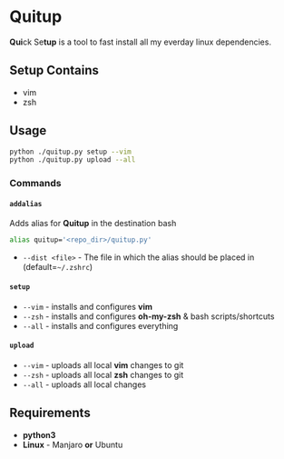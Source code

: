 # Quitup

**Qui**ck Se**tup** is a tool to fast install all my everday linux dependencies.

## Setup Contains
- vim
- zsh

## Usage

```sh
python ./quitup.py setup --vim
python ./quitup.py upload --all
```

### Commands

#### `addalias`
Adds alias for **Quitup** in the destination bash 
```bash
alias quitup='<repo_dir>/quitup.py'
```

- `--dist <file>` - The file in which the alias should be placed in (default=`~/.zshrc`)

#### `setup`

- `--vim` - installs and configures **vim**
- `--zsh` - installs and configures **oh-my-zsh** & bash scripts/shortcuts
- `--all` - installs and configures everything

#### `upload`

- `--vim` - uploads all local **vim** changes to git
- `--zsh` - uploads all local **zsh** changes to git
- `--all` - uploads all local changes

## Requirements

- **python3**
- **Linux** - Manjaro **or** Ubuntu
    